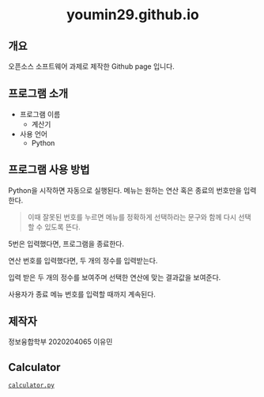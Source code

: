 
<h1 align = "center">
	<br> youmin29.github.io
</h1>


## 개요
오픈소스 소프트웨어 과제로 제작한 Github page 입니다.

## 프로그램 소개
- 프로그램 이름
  - 계산기
- 사용 언어
  - Python

## 프로그램 사용 방법
Python을 시작하면 자동으로 실행된다.
메뉴는 원하는 연산 혹은 종료의 번호만을 입력한다.
> 이때 잘못된 번호를 누르면 메뉴를 정확하게 선택하라는 문구와 함께 다시 선택할 수 있도록 뜬다.

5번은 입력했다면, 프로그램을 종료한다.

연산 번호를 입력했다면, 두 개의 정수를 입력받는다.

입력 받은 두 개의 정수를 보여주며 선택한 연산에 맞는 결과값을 보여준다.

사용자가 종료 메뉴 번호를 입력할 때까지 계속된다.


## 제작자
정보융합학부 2020204065 이유민

## Calculator
[`calculator.py`](https://github.com/youmin29/youmin29.github.io/blob/main/calculator.py)

